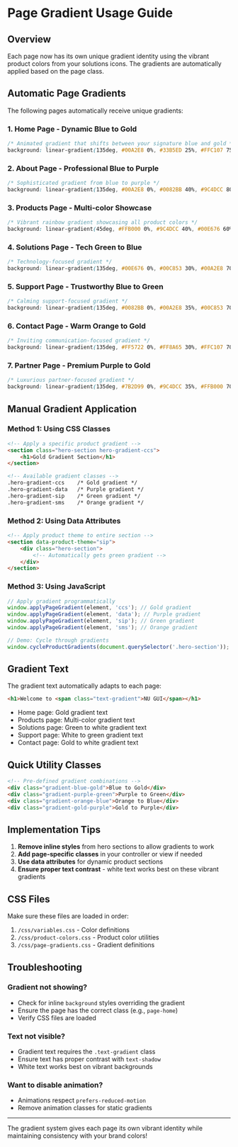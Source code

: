 # Page Gradient Usage Guide

## Overview

Each page now has its own unique gradient identity using the vibrant product colors from your solutions icons. The gradients are automatically applied based on the page class.

## Automatic Page Gradients

The following pages automatically receive unique gradients:

### 1. **Home Page** - Dynamic Blue to Gold
```css
/* Animated gradient that shifts between your signature blue and gold */
background: linear-gradient(135deg, #00A2E8 0%, #33B5ED 25%, #FFC107 75%, #FFB000 100%);
```

### 2. **About Page** - Professional Blue to Purple
```css
/* Sophisticated gradient from blue to purple */
background: linear-gradient(135deg, #00A2E8 0%, #0082BB 40%, #9C4DCC 80%, #B86CE8 100%);
```

### 3. **Products Page** - Multi-color Showcase
```css
/* Vibrant rainbow gradient showcasing all product colors */
background: linear-gradient(45deg, #FFB000 0%, #9C4DCC 40%, #00E676 60%, #FF5722 80%);
```

### 4. **Solutions Page** - Tech Green to Blue
```css
/* Technology-focused gradient */
background: linear-gradient(135deg, #00E676 0%, #00C853 30%, #00A2E8 70%, #0082BB 100%);
```

### 5. **Support Page** - Trustworthy Blue to Green
```css
/* Calming support-focused gradient */
background: linear-gradient(135deg, #0082BB 0%, #00A2E8 35%, #00C853 70%, #69F0AE 100%);
```

### 6. **Contact Page** - Warm Orange to Gold
```css
/* Inviting communication-focused gradient */
background: linear-gradient(135deg, #FF5722 0%, #FF8A65 30%, #FFC107 70%, #FFD54F 100%);
```

### 7. **Partner Page** - Premium Purple to Gold
```css
/* Luxurious partner-focused gradient */
background: linear-gradient(135deg, #7B2D99 0%, #9C4DCC 35%, #FFB000 70%, #FFC847 100%);
```

## Manual Gradient Application

### Method 1: Using CSS Classes

```html
<!-- Apply a specific product gradient -->
<section class="hero-section hero-gradient-ccs">
    <h1>Gold Gradient Section</h1>
</section>

<!-- Available gradient classes -->
.hero-gradient-ccs    /* Gold gradient */
.hero-gradient-data   /* Purple gradient */
.hero-gradient-sip    /* Green gradient */
.hero-gradient-sms    /* Orange gradient */
```

### Method 2: Using Data Attributes

```html
<!-- Apply product theme to entire section -->
<section data-product-theme="sip">
    <div class="hero-section">
        <!-- Automatically gets green gradient -->
    </div>
</section>
```

### Method 3: Using JavaScript

```javascript
// Apply gradient programmatically
window.applyPageGradient(element, 'ccs'); // Gold gradient
window.applyPageGradient(element, 'data'); // Purple gradient
window.applyPageGradient(element, 'sip'); // Green gradient
window.applyPageGradient(element, 'sms'); // Orange gradient

// Demo: Cycle through gradients
window.cycleProductGradients(document.querySelector('.hero-section'));
```

## Gradient Text

The gradient text automatically adapts to each page:

```html
<h1>Welcome to <span class="text-gradient">NU GUI</span></h1>
```

- Home page: Gold gradient text
- Products page: Multi-color gradient text
- Solutions page: Green to white gradient text
- Support page: White to green gradient text
- Contact page: Gold to white gradient text

## Quick Utility Classes

```html
<!-- Pre-defined gradient combinations -->
<div class="gradient-blue-gold">Blue to Gold</div>
<div class="gradient-purple-green">Purple to Green</div>
<div class="gradient-orange-blue">Orange to Blue</div>
<div class="gradient-gold-purple">Gold to Purple</div>
```

## Implementation Tips

1. **Remove inline styles** from hero sections to allow gradients to work
2. **Add page-specific classes** in your controller or view if needed
3. **Use data attributes** for dynamic product sections
4. **Ensure proper text contrast** - white text works best on these vibrant gradients

## CSS Files

Make sure these files are loaded in order:
1. `/css/variables.css` - Color definitions
2. `/css/product-colors.css` - Product color utilities
3. `/css/page-gradients.css` - Gradient definitions

## Troubleshooting

### Gradient not showing?
- Check for inline `background` styles overriding the gradient
- Ensure the page has the correct class (e.g., `page-home`)
- Verify CSS files are loaded

### Text not visible?
- Gradient text requires the `.text-gradient` class
- Ensure text has proper contrast with `text-shadow`
- White text works best on vibrant backgrounds

### Want to disable animation?
- Animations respect `prefers-reduced-motion`
- Remove animation classes for static gradients

---

The gradient system gives each page its own vibrant identity while maintaining consistency with your brand colors!